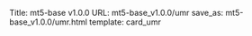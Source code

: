 Title: mt5-base v1.0.0
URL: mt5-base_v1.0.0/umr
save_as: mt5-base_v1.0.0/umr.html
template: card_umr
